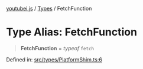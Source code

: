 [youtubei.js](../../../../README.md) / [Types](../README.md) / FetchFunction

# Type Alias: FetchFunction

> **FetchFunction** = *typeof* `fetch`

Defined in: [src/types/PlatformShim.ts:6](https://github.com/LuanRT/YouTube.js/blob/0733f60b57877f6b8b87dfd5cc6195b5085f5c09/src/types/PlatformShim.ts#L6)
